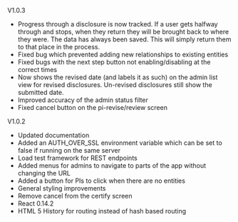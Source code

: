 V1.0.3
* Progress through a disclosure is now tracked.
  If a user gets halfway through and stops, when they return
  they will be brought back to where they were. The data has always been
  saved. This will simply return them to that place in the process.
* Fixed bug which prevented adding new relationships to existing entities
* Fixed bugs with the next step button not enabling/disabling at the correct times
* Now shows the revised date (and labels it as such) on the admin list view for
  revised disclosures. Un-revised disclosures still show the submitted date.
* Improved accuracy of the admin status filter
* Fixed cancel button on the pi-revise/review screen

V1.0.2

* Updated documentation
* Added an AUTH_OVER_SSL environment variable which can be set to false if running on the same server
* Load test framework for REST endpoints
* Added menus for admins to navigate to parts of the app without changing the URL
* Added a button for PIs to click when there are no entities
* General styling improvements
* Remove cancel from the certify screen
* React 0.14.2
* HTML 5 History for routing instead of hash based routing
